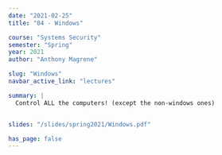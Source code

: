 ```yaml
---
date: "2021-02-25"
title: "04 - Windows"

course: "Systems Security"
semester: "Spring"
year: 2021
author: "Anthony Magrene"

slug: "Windows"
navbar_active_link: "lectures"

summary: |
  Control ALL the computers! (except the non-windows ones)


slides: "/slides/spring2021/Windows.pdf"

has_page: false
---
```

